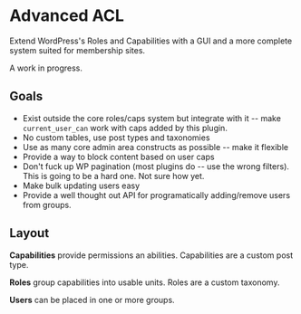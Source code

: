 # Advanced ACL

Extend WordPress's Roles and Capabilities with a GUI and a more complete system
suited for membership sites.

A work in progress.

## Goals

* Exist outside the core roles/caps system but integrate with it -- make
`current_user_can` work with caps added by this plugin.
* No custom tables, use post types and taxonomies
* Use as many core admin area constructs as possible -- make it flexible
* Provide a way to block content based on user caps
* Don't fuck up WP pagination (most plugins do -- use the wrong filters). This
is going to be a hard one. Not sure how yet.
* Make bulk updating users easy
* Provide a well thought out API for programatically adding/remove users from
groups.

## Layout

**Capabilities** provide permissions an abilities. Capabilities are a custom
post type.

**Roles** group capabilities into usable units. Roles are a custom taxonomy.

**Users** can be placed in one or more groups.
